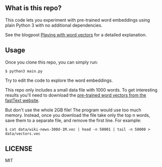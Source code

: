 ## What is this repo?

This code lets you experiment with pre-trained word embeddings using plain Python 3 with no additional dependencies.

See the blogpost [Playing with word vectors](https://medium.com/@martinkonicek/playing-with-word-vectors-308ab2faa519) for a detailed explanation.

## Usage

Once you clone this repo, you can simply run:

```
$ python3 main.py
```

Try to edit the code to explore the word embeddings.

This repo only includes a small data file with 1000 words. To get interesting results you'll need to download the [pre-trained word vectors from the fastText website](https://fasttext.cc/docs/en/english-vectors.html).

But don't use the whole 2GB file! The program would use too much memory. Instead, once you download the file take only the top n words, save them to a separate file, and remove the first line. For example:

```
$ cat data/wiki-news-300d-1M.vec | head -n 50001 | tail -n 50000 > data/vectors.vec
```

## LICENSE

MIT
